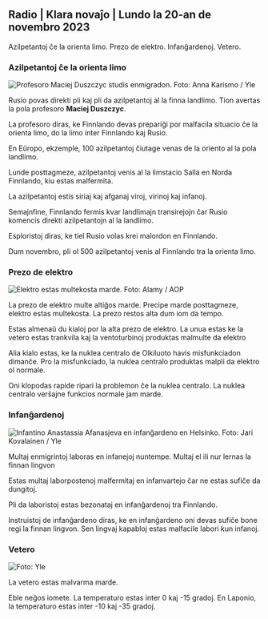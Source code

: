 ## Radio \| Klara novaĵo \| Lundo la 20-an de novembro 2023

Azilpetantoj ĉe la orienta limo. Prezo de elektro. Infanĝardenoj. Vetero.

### Azilpetantoj ĉe la orienta limo

![Profesoro Maciej Duszczyc studis enmigradon. Foto: Anna Karismo / Yle](https://images.cdn.yle.fi/image/upload/c_crop,h_2268,w_4028,x_0,y_0/ar_1.77777777777777,c_fill,g_faces,h_675,w_p/r_1201.q_auto:eco/f_auto/fl_lossy/v1700423531/39-1203119655a67178e33b)

Rusio povas direkti pli kaj pli da azilpetantoj al la finna landlimo. Tion avertas la pola profesoro **Maciej Duszczyc**.

La profesoro diras, ke Finnlando devas prepariĝi por malfacila situacio ĉe la orienta limo, do la limo inter Finnlando kaj Rusio.

En Eŭropo, ekzemple, 100 azilpetantoj ĉiutage venas de la oriento al la pola landlimo.

Lunde posttagmeze, azilpetantoj venis al la limstacio Salla en Norda Finnlando, kiu estas malfermita.

La azilpetantoj estis siriaj kaj afganaj viroj, virinoj kaj infanoj.

Semajnfine, Finnlando fermis kvar landlimajn transirejojn ĉar Rusio komencis direkti azilpetantojn al la landlimo.

Esploristoj diras, ke tiel Rusio volas krei malordon en Finnlando.

Dum novembro, pli ol 500 azilpetantoj venis al Finnlando tra la orienta limo.

### Prezo de elektro

![Elektro estas multekosta marde. Foto: Alamy / AOP](https://images.cdn.yle.fi/image/upload/c_crop,h_3375,w_6000,x_0,y_467/ar_1.77777777777777,c_fill,g_faces,h_675,w_qr_auto.0d/1201/0d/qr_auto.:eco/f_auto/fl_lossy/v1691842960/39-106121063c8f48238bcf)

La prezo de elektro multe altiĝos marde. Precipe marde posttagmeze, elektro estas multekosta. La prezo restos alta dum iom da tempo.

Estas almenaŭ du kialoj por la alta prezo de elektro. La unua estas ke la vetero estas trankvila kaj la ventoturbinoj produktas malmulte da elektro

Alia kialo estas, ke la nuklea centralo de Olkiluoto havis misfunkciadon dimanĉe. Pro la misfunkciado, la nuklea centralo produktas malpli da elektro ol normale.

Oni klopodas rapide ripari la problemon ĉe la nuklea centralo. La nuklea centralo verŝajne funkcios normale jam marde.

### Infanĝardenoj

![Infantino Anastassia Afanasjeva en infanĝardeno en Helsinko. Foto: Jari Kovalainen / Yle](https://images.cdn.yle.fi/image/upload/c_crop,h_3375,w_6000,x_0,y_134/ar_1.7777777777777777,c_fill,g_faces,h_1250,w_1250.q_auto:eco/f_auto/fl_lossy/v1700133967/39-12015336555f596ca4eb)

Multaj enmigrintoj laboras en infanejoj nuntempe. Multaj el ili nur lernas la finnan lingvon

Estas multaj laborpostenoj malfermitaj en infanvartejo ĉar ne estas sufiĉe da dungitoj.

Pli da laboristoj estas bezonataj en infanĝardenoj tra Finnlando.

Instruistoj de infanĝardeno diras, ke en infanĝardeno oni devas sufiĉe bone regi la finnan lingvon. Sen lingvaj kapabloj estas malfacile labori kun infanoj.

### Vetero

![ Foto: Yle](https://images.cdn.yle.fi/image/upload/c_crop,h_1080,w_1919,x_0,y_0/ar_1.777777777777777,c_fill,g_faces,h_675,w_1201/0dp_auto.:eco/f_auto/fl_lossy/v1700492173/39-1203681655b7364e6c83)

La vetero estas malvarma marde.

Eble neĝos iomete. La temperaturo estas inter 0 kaj -15 gradoj. En Laponio, la temperaturo estas inter -10 kaj -35 gradoj.